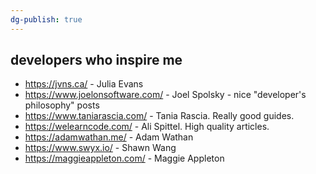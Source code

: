 ```yaml
---
dg-publish: true
---
```

## developers who inspire me

- <https://jvns.ca/> - Julia Evans
- <https://www.joelonsoftware.com/> - Joel Spolsky - nice "developer's philosophy" posts
- <https://www.taniarascia.com/> - Tania Rascia. Really good guides.
- <https://welearncode.com/> - Ali Spittel. High quality articles.
- <https://adamwathan.me/> - Adam Wathan
- <https://www.swyx.io/> - Shawn Wang
- <https://maggieappleton.com/> - Maggie Appleton